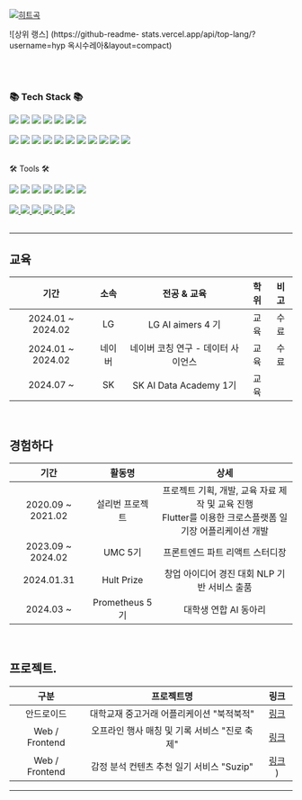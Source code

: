 <div 일직선을 이루다=중심>
<!--** hyp oxisaurea/hyp oxisaurea**는 GitHub 프로필에 'README.md '(이 파일)이 나타나므로 ✨ _special_ ✨ 저장소입니다.-->

<!--|2020.03 ~ |한성대학교|컴퓨터공학부|학사|재학|-->
[![히트곡](https://hits.seeyoufarm.com/api/count/incr/badge.svg?url=https%3A%2F%2Fgithub.com%2Fhypoxisaurea&count_bg=%23B0A3CD&title_bg=%237C7A7A&icon=github.svg&icon_color=%23E7E7E7&title=hits&edge_flat=false)](https://hits.seeyoufarm.com)

![상위 랭스] (https://github-readme- stats.vercel.app/api/top-lang/? username=hyp 옥시수레아&layout=compact)
</div>
<br><br>

<div>
 <h3>📚 Tech Stack 📚</h3>
 <p✨ 플랫폼 및 언어 ✨</p>
</div>
<div>
 <img src="https://img.shields.io/badge/Python-orange?style=flat-square&logo=Python&logoColor=white " />
 <img src="https://img.shields.io/badge/react-61DAFB?style=flat-square&logo=react&logoColor=white "/>
 <img src="https://img.shields.io/badge/Java-007396?style=flat-square&logo=Java&logoColor=white "/>
 <img src="https://img.shields.io/badge/SQL-1572B6?style=flat-square&logo=MYSQL&logoColor=white " />
 <img src="https://img.shields.io/badge/Tensorflow-0769AD?style=flat-square&logo=Tensorflow&logoColor=white " />
 <img src="https://img.shields.io/badge/Pandas-150458?style=flat-square&logo=Pandas&logoColor=white " />
 <img src="https://img.shields.io/badge/Selenium-4479A1?style=flat-square&logo=Selenium&logoColor=white " />
</div>
<br>

<div>
 <p🍀 1회 이상 사용 🍀</p>
</div>
<div>
 <img src="https://img.shields.io/badge/html5-E34F26?style=flat-square&로고=html5&logoColor=white "> 
    	<img src="https://img.shields.io/badge/css-1572B6?style=flat-square&logo=css3&logoColor=white"> 
    	<img src="https://img.shields.io/badge/javascript-F7DF1E?style=flat-square&logo=javascript&logoColor=black"> 
    	<img src="https://img.shields.io/badge/Kotlin-7F52FF?style=flat-square&logo=kotlin&logoColor=white">
	<img src="https://img.shields.io/badge/Swift-F05138?style=flat-square&logo=swift&logoColor=white" />
	<img src="https://img.shields.io/badge/Dart-0175C2?style=flat-square&logo=dart&logoColor=white" />
    	<img src="https://img.shields.io/badge/R-276DC3?style=flat-square&logo=R&logoColor=white">
    	<img src="https://img.shields.io/badge/firebase-FFCA28?style=flat-square&logo=firebase&logoColor=white">
   	<img src="https://img.shields.io/badge/apache tomcat-F8DC75?style=flat-square&logo=apachetomcat&logoColor=black">
    	<img src="https://img.shields.io/badge/Spring-6DB33F?style=flat-square&logo=Spring&logoColor=white">
    	<img src="https://img.shields.io/badge/Node.js-5FA04E?style=flat-square&logo=Node.js&logoColor=white">
</div>
<br>

<div>
	<p>🛠 Tools 🛠</p>
</div>
<div>
	<img src="https://img.shields.io/badge/Jupyter-E34F26?style=flat-square&logo=Jupyter&logoColor=white" />
	<img src="https://img.shields.io/badge/Conda-E34F26?style=flat-square&logo=Anaconda&logoColor=white" />
	<img src="https://img.shields.io/badge/Visual%20Studio%20Code-007ACC?style=flat-square&logo=VisualStudioCode&logoColor=white" />
 <img src="https://img.shields.io/badge/Andoid 스튜디오-3DDC84?style=평사각&로고=android 스튜디오&로고컬러=화이트">
 <img src="https://img.shields.io/badge/Google colab-6DB33F?style=flat-square&logo=Google colab&logo Color=white" />
 <img src="https://img.shields.io/badge/PyCharm-003545?style=flat-square&logo=PyCharm&logoColor=white " />
 <img src="https://img.shields.io/badge/GitHub-181717?style=flat-square&logo=GitHub&logoColor=white " />
</div>
<br>


<div>
 <p🎨 SNS & 포트폴리오 🎨</p>
</div>
<div>
 <a href="https://successful-clownfish-3bd.notion.site/1e8c25f25af44ba5b067b2fb7513f271?pvs=74">
 <img src="https://img.shields.io/badge/Notion-000000?style=flat-square&logo=Notion&logoColor=white " />
 </a>
 <a href="https://the14voyager.tistory.com/ ">
 <img src="https://img.shields.io/badge/Tistory-000000?style=flat-square&logo=Tistory&logoColor=white " />
 </a>
 <a href="https://github.com/hypoxisaurea ">
 <img src="https://img.shields.io/badge/Github-181717?style=flat-square&logo=Blogger&logoColor=white " />
 </a>
 <a href="mail to:baesy1004@gmail.com ">
 <img src="https://img.shields.io/badge/Mail-e10915?style=flat-square&logo=Gmail&logoColor=white " />
 </a>
 <a href="mail to:flickerlight14@naver.com ">
 <img src="https://img.shields.io/badge/Mail-43B02A?style=flat-square&logo=Naver&logoColor=white " />
 </a>
 <a href="https://www.instagram.com/_yeon.xx/ ">
 <img src="https://img.shields.io/badge/Instagram-hotpink?style=flat-square&logo=Instagram&logoColor=white " />
 </a>
 <br>
</div>
<br>

---

## 교육
|기간|소속|전공 & 교육|학위|비고|
|:---:|:---:|:---:|:---:|:---:|
|2024.01 ~ 2024.02|LG|LG AI aimers 4 기|교육|수료|
|2024.01 ~ 2024.02|네이버|네이버 코칭 연구 - 데이터 사이언스|교육|수료|
|2024.07 ~ |SK|SK AI Data Academy 1기|교육||

<br>

## 경험하다
|기간|활동명|상세|
|:---:|:---:|:---:|
|2020.09 ~ 2021.02|설리번 프로젝트|프로젝트 기획, 개발, 교육 자료 제작 및 교육 진행<br>Flutter를 이용한 크로스플랫폼 일기장 어플리케이션 개발|
|2023.09 ~ 2024.02|UMC 5기|프론트엔드 파트 리액트 스터디장|
|2024.01.31|Hult Prize|창업 아이디어 경진 대회 NLP 기반 서비스 출품|
|2024.03 ~ |Prometheus 5기|대학생 연합 AI 동아리|

<br>

## 프로젝트.
|구분|프로젝트명|링크|
|:---:|:---:|:---:|
|안드로이드|대학교재 중고거래 어플리케이션 "북적북적"|[링크](https://github.com/hypoxisaurea/book_crowded) |
|Web / Frontend|오프라인 행사 매칭 및 기록 서비스 "진로 축제"|[링크](https://github.com/hypoxisaurea/Career_Festival_Front) |
|Web / Frontend|감정 분석 컨텐츠 추천 일기 서비스 "Suzip"|[링크](https://github.com/hypoxisaurea/SUZIP-Frontend.git) )|



---

